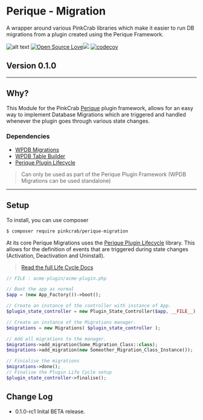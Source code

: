 # Perique - Migration

A wrapper around various PinkCrab libraries which make it easier to run DB migrations from a plugin created using the Perique Framework.

![alt text](https://img.shields.io/badge/Current_Version-0.1.0-yellow.svg?style=flat " ")
[![Open Source Love](https://badges.frapsoft.com/os/mit/mit.svg?v=102)]()![](https://github.com/Pink-Crab/Perique-Route/workflows/GitHub_CI/badge.svg " ")
[![codecov](https://codecov.io/gh/Pink-Crab/Perique-Route/branch/master/graph/badge.svg?token=4yEceIaSFP)](https://codecov.io/gh/Pink-Crab/Perique-Route)

## Version 0.1.0 ##

****

## Why? ##

This Module for the PinkCrab [Perique](https://perique.info) plugin framework, allows for an easy way to implement Database Migrations which are triggered and handled whenever the plugin goes through various state changes.

### Dependencies 

* [WPDB Migrations](https://github.com/Pink-Crab/WPDB_Migrations) 
* [WPDB Table Builder](https://github.com/Pink-Crab/WPDB-Table-Builder)
* [Perique Plugin Lifecycle](https://github.com/Pink-Crab/Perique_Plugin_Life_Cycle)

> Can only be used as part of the Perique Plugin Framework (WPDB Migrations can be used standalone)

****

## Setup ##

To install, you can use composer

```bash
$ composer require pinkcrab/perique-migration
```

At its core Perique Migrations uses the [Perique Plugin Lifecycle](https://github.com/Pink-Crab/Perique_Plugin_Life_Cycle) library. This allows for the definition of events that are triggered during state changes (Activation, Deactivation and Uninstall). 

> [Read the full Life Cycle Docs](https://github.com/Pink-Crab/Perique_Plugin_Life_Cycle#readme)

```php
// FILE : acme-plugin/acme-plugin.php

// Boot the app as normal
$app = (new App_Factory())->boot();

// Create an instance of the controller with instance of App.
$plugin_state_controller = new Plugin_State_Controller($app, __FILE__);

// Create an instance of the Migrations manager.
$migrations = new Migrations( $plugin_state_controller );

// Add all migrations to the manager.
$migrations->add_migration(Some_Migration_Class::class); 
$migrations->add_migration(new Someother_Migration_Class_Instance()); 

// Finialise the migrations
$migrations->done();
// Finalise the Plugin Life Cycle setup
$plugin_state_controller->finalise();
```

## Change Log ##

* 0.1.0-rc1 Inital BETA release.

